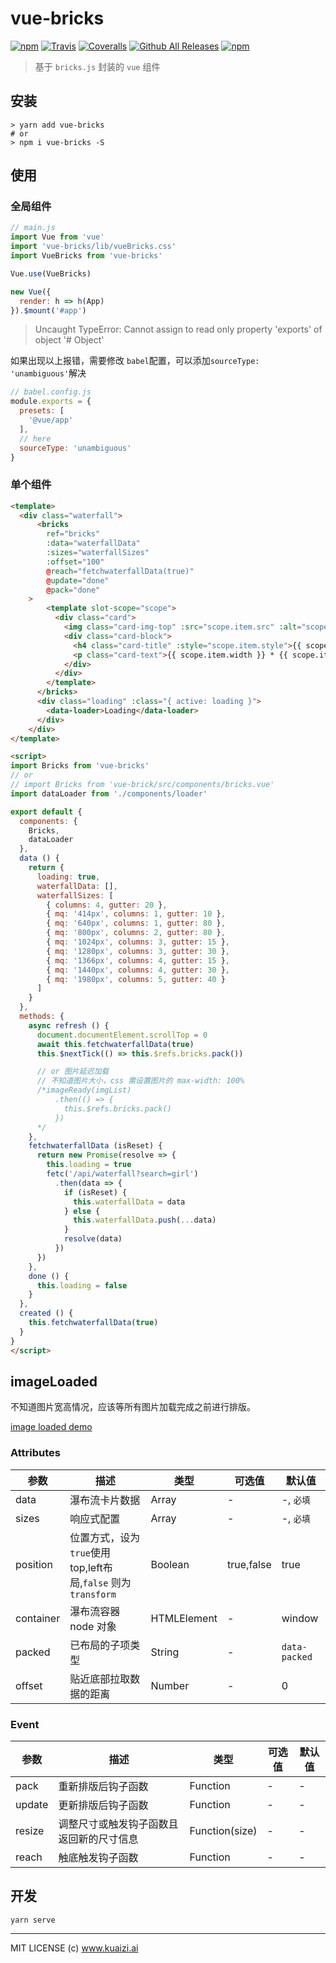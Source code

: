 # vue-bricks

[![npm](https://img.shields.io/npm/v/vue-bricks.svg)](https://www.npmjs.com/package/vue-bricks)
[![Travis](https://img.shields.io/travis/Kuaizi-co/vue-bricks.svg)](https://github.com/Kuaizi-co/vue-bricks)
[![Coveralls](https://img.shields.io/coveralls/Kuaizi-co/vue-bricks.svg)](https://github.com/Kuaizi-co/vue-bricks)
[![Github All Releases](https://img.shields.io/github/downloads/Kuaizi-co/vue-bricks/total.svg)](https://github.com/Kuaizi-co/vue-bricks)
[![npm](https://img.shields.io/npm/dw/vue-bricks.svg)](https://github.com/Kuaizi-co/vue-bricks)

> 基于 `bricks.js` 封装的 `vue` 组件

## 安装

```
> yarn add vue-bricks
# or
> npm i vue-bricks -S
```

## 使用

### 全局组件

```js
// main.js
import Vue from 'vue'
import 'vue-bricks/lib/vueBricks.css'
import VueBricks from 'vue-bricks'

Vue.use(VueBricks)

new Vue({
  render: h => h(App)
}).$mount('#app')
```

> Uncaught TypeError: Cannot assign to read only property 'exports' of object '# Object'


如果出现以上报错，需要修改 `babel`配置，可以添加`sourceType: 'unambiguous'`解决

```js
// babel.config.js
module.exports = {
  presets: [
    '@vue/app'
  ],
  // here
  sourceType: 'unambiguous'
}
```

### 单个组件

```html
<template>
  <div class="waterfall">
      <bricks
        ref="bricks"
        :data="waterfallData" 
        :sizes="waterfallSizes"
        :offset="100"
        @reach="fetchwaterfallData(true)"
        @update="done"
        @pack="done"
    >
        <template slot-scope="scope">
          <div class="card">
            <img class="card-img-top" :src="scope.item.src" :alt="scope.item.name" :style="{ width: `320px`, height: `${scope.item.height * 320 / scope.item.width}px` }">
            <div class="card-block">
              <h4 class="card-title" :style="scope.item.style">{{ scope.item.name }}</h4>
              <p class="card-text">{{ scope.item.width }} * {{ scope.item.height }}</p>
            </div>
          </div>
        </template>
      </bricks>
      <div class="loading" :class="{ active: loading }">
        <data-loader>Loading</data-loader>
      </div>
    </div>
</template>

<script>
import Bricks from 'vue-bricks'
// or
// import Bricks from 'vue-brick/src/components/bricks.vue'
import dataLoader from './components/loader'

export default {
  components: {
    Bricks,
    dataLoader
  },
  data () {
    return {
      loading: true,
      waterfallData: [],
      waterfallSizes: [
        { columns: 4, gutter: 20 },
        { mq: '414px', columns: 1, gutter: 10 },
        { mq: '640px', columns: 1, gutter: 80 },
        { mq: '800px', columns: 2, gutter: 80 },
        { mq: '1024px', columns: 3, gutter: 15 },
        { mq: '1280px', columns: 3, gutter: 30 },
        { mq: '1366px', columns: 4, gutter: 15 },
        { mq: '1440px', columns: 4, gutter: 30 },
        { mq: '1980px', columns: 5, gutter: 40 }
      ]
    }
  },
  methods: {
    async refresh () {
      document.documentElement.scrollTop = 0
      await this.fetchwaterfallData(true)
      this.$nextTick(() => this.$refs.bricks.pack())

      // or 图片延迟加载
      // 不知道图片大小，css 需设置图片的 max-width: 100%
      /*imageReady(imgList)
          .then(() => {
            this.$refs.bricks.pack()
          })
      */
    },
    fetchwaterfallData (isReset) {
      return new Promise(resolve => {
        this.loading = true
        fetc('/api/waterfall?search=girl')
          .then(data => {
            if (isReset) {
              this.waterfallData = data
            } else {
              this.waterfallData.push(...data)
            }
            resolve(data)
          })
      })
    },
    done () {
      this.loading = false
    }
  },
  created () {
    this.fetchwaterfallData(true)
  }
}
</script>
```

## imageLoaded

不知道图片宽高情况，应该等所有图片加载完成之前进行排版。

[image loaded demo](https://github.com/Kuaizi-co/vue-bricks/blob/dev/src/components/img-lazy-load.vue#L111)

### Attributes

| 参数 | 描述 | 类型 | 可选值 | 默认值 |
| --- | --- | --- | --- | --- |
| data | 瀑布流卡片数据 | Array | - | -, `必填` |
| sizes | 响应式配置 | Array | - | -, `必填` |
| position | 位置方式，设为`true`使用top,left布局,`false` 则为`transform`| Boolean | true,false | true |
| container | 瀑布流容器node 对象 | HTMLElement | - | window |
| packed | 已布局的子项类型 | String | - | `data-packed` |
| offset | 贴近底部拉取数据的距离 | Number | - | 0 |

### Event

| 参数 | 描述 | 类型 | 可选值 | 默认值 |
| --- | --- | --- | --- | --- |
| pack | 重新排版后钩子函数 | Function | - | - |
| update | 更新排版后钩子函数 | Function | - | - |
| resize | 调整尺寸或触发钩子函数且返回新的尺寸信息 | Function(size) | - | - |
| reach | 触底触发钩子函数 | Function | - | - |


## 开发

```
yarn serve
```

---
MIT LICENSE (c) www.kuaizi.ai